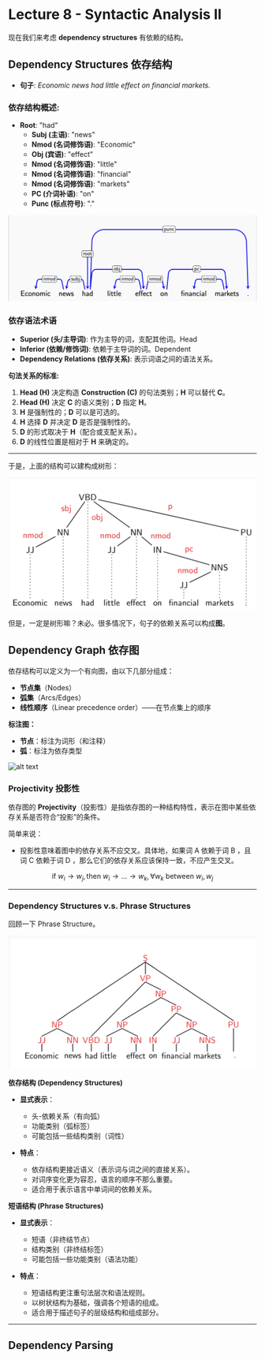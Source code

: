 # Lecture 8 - Syntactic Analysis II

现在我们来考虑 **dependency structures** 有依赖的结构。

## Dependency Structures 依存结构
- **句子**: *Economic news had little effect on financial markets.*
  
### 依存结构概述:
- **Root**: "had"  
  - **Subj (主语)**: "news"
  - **Nmod (名词修饰语)**: "Economic"
  - **Obj (宾语)**: "effect"
  - **Nmod (名词修饰语)**: "little"
  - **Nmod (名词修饰语)**: "financial"
  - **Nmod (名词修饰语)**: "markets"
  - **PC (介词补语)**: "on"
  - **Punc (标点符号)**: "."

![alt text](image-33.png ':size=70%')

### 依存语法术语

- **Superior (头/主导词)**: 作为主导的词，支配其他词。Head
- **Inferior (依赖/修饰词)**: 依赖于主导词的词。Dependent
- **Dependency Relations (依存关系)**: 表示词语之间的语法关系。

**句法关系的标准:**
1. **Head (H)** 决定构造 **Construction (C)** 的句法类别；**H** 可以替代 **C**。
2. **Head (H)** 决定 **C** 的语义类别；**D** 指定 **H**。
3. **H** 是强制性的；**D** 可以是可选的。
4. **H** 选择 **D** 并决定 **D** 是否是强制性的。
5. **D** 的形式取决于 **H**（配合或支配关系）。
6. **D** 的线性位置是相对于 **H** 来确定的。

---

于是，上面的结构可以建构成树形：

![alt text](image-34.png)

但是，一定是树形嘛？未必。很多情况下，句子的依赖关系可以构成**图**。

## Dependency Graph 依存图

依存结构可以定义为一个有向图，由以下几部分组成：
- **节点集**（Nodes）
- **弧集**（Arcs/Edges）
- **线性顺序**（Linear precedence order）——在节点集上的顺序

**标注图：**
- **节点**：标注为词形（和注释）
- **弧**：标注为依存类型

![alt text](image-35.pn ':size=70%')

### Projectivity 投影性
依存图的 **Projectivity**（投影性）是指依存图的一种结构特性，表示在图中某些依存关系是否符合“投影”的条件。

简单来说：
- 投影性意味着图中的依存关系不应交叉。具体地，如果词 A 依赖于词 B ，且词 C 依赖于词 D ，那么它们的依存关系应该保持一致，不应产生交叉。

$$
\text{if } w_i \to w_j, \text{then } w_i \to \dots \to w_k, \forall w_k \text{ between } w_i,  w_j
$$

---

### Dependency Structures v.s. Phrase Structures

回顾一下 Phrase Structure。

![alt text](image-36.png 'size=70%')

**依存结构 (Dependency Structures)**
- **显式表示**： 
  - 头-依赖关系（有向弧）
  - 功能类别（弧标签）
  - 可能包括一些结构类别（词性）

- **特点**：
  - 依存结构更接近语义（表示词与词之间的直接关系）。
  - 对词序变化更为容忍，语言的顺序不那么重要。
  - 适合用于表示语言中单词间的依赖关系。

**短语结构 (Phrase Structures)**
- **显式表示**：
  - 短语（非终结节点）
  - 结构类别（非终结标签）
  - 可能包括一些功能类别（语法功能）

- **特点**：
  - 短语结构更注重句法层次和语法规则。
  - 以树状结构为基础，强调各个短语的组成。
  - 适合用于描述句子的层级结构和组成部分。
  
---

## Dependency Parsing

